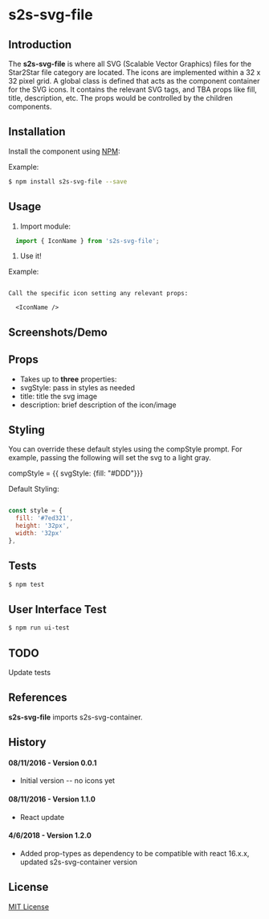s2s-svg-file
=========

Introduction
------------

The **s2s-svg-file** is where all SVG (Scalable Vector Graphics) files for the Star2Star file category are located. The icons are implemented within a 32 x 32 pixel grid. A global class is defined that acts as the component container for the SVG icons. It contains the relevant SVG tags, and TBA props like fill, title, description, etc. The props would be controlled by the children components.


Installation
------------

Install the component using [NPM](https://www.npmjs.com/):

Example:

```sh
$ npm install s2s-svg-file --save
```

Usage
-----

1.	Import module:

```js
  import { IconName } from 's2s-svg-file';
```

1.	Use it!

Example:
```

Call the specific icon setting any relevant props:

  <IconName />

```



Screenshots/Demo
----------------


Props
-----

-	Takes up to **three** properties:
  - svgStyle: pass in styles as needed
  - title: title the svg image
  - description: brief description of the icon/image

Styling
-------
You can override these default styles using the compStyle prompt. For example, passing the following will set the svg to a light gray.

  compStyle = {{ svgStyle: {fill: "#DDD"}}}

  Default Styling:

```js

const style = {
  fill: '#7ed321',
  height: '32px',
  width: '32px'
},

```

Tests
-----

```sh
$ npm test
```

User Interface Test
-------------------

```sh
$ npm run ui-test
```

TODO
----

Update tests

References
----------

**s2s-svg-file** imports s2s-svg-container.

History
-------

#### 08/11/2016 - Version 0.0.1

-	Initial version -- no icons yet

#### 08/11/2016 - Version 1.1.0

-	React update

#### 4/6/2018 - Version 1.2.0

-	Added prop-types as dependency to be compatible with react 16.x.x, updated s2s-svg-container version

License
-------

[MIT License](http://opensource.org/licenses/MIT)
